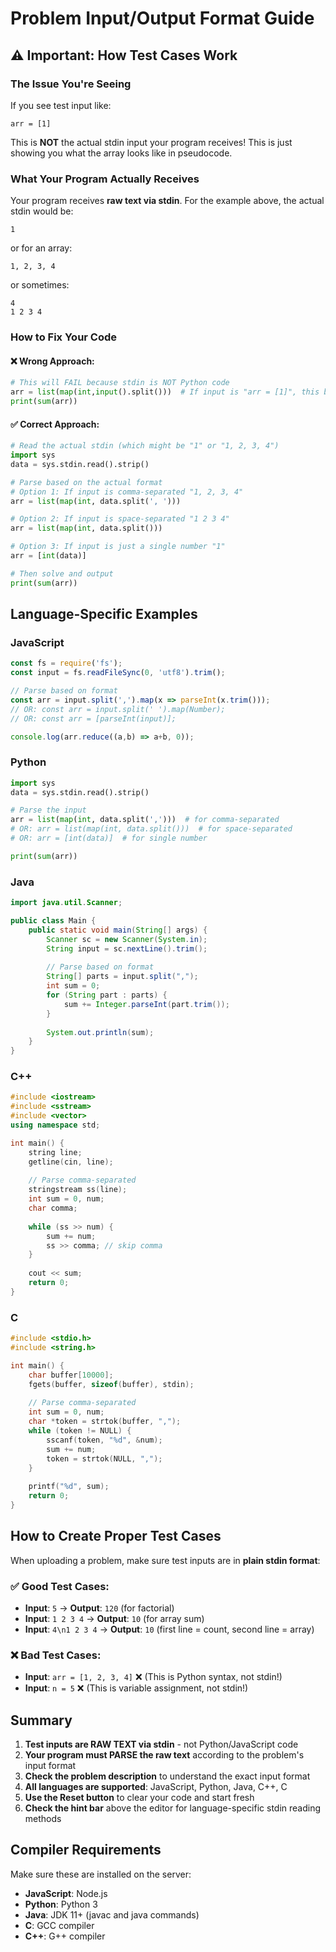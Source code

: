 # Problem Input/Output Format Guide

## ⚠️ Important: How Test Cases Work

### The Issue You're Seeing

If you see test input like:
```
arr = [1]
```

This is **NOT** the actual stdin input your program receives! This is just showing you what the array looks like in pseudocode.

### What Your Program Actually Receives

Your program receives **raw text via stdin**. For the example above, the actual stdin would be:
```
1
```

or for an array:
```
1, 2, 3, 4
```

or sometimes:
```
4
1 2 3 4
```

### How to Fix Your Code

#### ❌ Wrong Approach:
```python
# This will FAIL because stdin is NOT Python code
arr = list(map(int,input().split()))  # If input is "arr = [1]", this breaks!
print(sum(arr))
```

#### ✅ Correct Approach:
```python
# Read the actual stdin (which might be "1" or "1, 2, 3, 4")
import sys
data = sys.stdin.read().strip()

# Parse based on the actual format
# Option 1: If input is comma-separated "1, 2, 3, 4"
arr = list(map(int, data.split(', ')))

# Option 2: If input is space-separated "1 2 3 4"  
arr = list(map(int, data.split()))

# Option 3: If input is just a single number "1"
arr = [int(data)]

# Then solve and output
print(sum(arr))
```

## Language-Specific Examples

### JavaScript
```javascript
const fs = require('fs');
const input = fs.readFileSync(0, 'utf8').trim();

// Parse based on format
const arr = input.split(',').map(x => parseInt(x.trim()));
// OR: const arr = input.split(' ').map(Number);
// OR: const arr = [parseInt(input)];

console.log(arr.reduce((a,b) => a+b, 0));
```

### Python
```python
import sys
data = sys.stdin.read().strip()

# Parse the input
arr = list(map(int, data.split(',')))  # for comma-separated
# OR: arr = list(map(int, data.split()))  # for space-separated
# OR: arr = [int(data)]  # for single number

print(sum(arr))
```

### Java
```java
import java.util.Scanner;

public class Main {
    public static void main(String[] args) {
        Scanner sc = new Scanner(System.in);
        String input = sc.nextLine().trim();
        
        // Parse based on format
        String[] parts = input.split(",");
        int sum = 0;
        for (String part : parts) {
            sum += Integer.parseInt(part.trim());
        }
        
        System.out.println(sum);
    }
}
```

### C++
```cpp
#include <iostream>
#include <sstream>
#include <vector>
using namespace std;

int main() {
    string line;
    getline(cin, line);
    
    // Parse comma-separated
    stringstream ss(line);
    int sum = 0, num;
    char comma;
    
    while (ss >> num) {
        sum += num;
        ss >> comma; // skip comma
    }
    
    cout << sum;
    return 0;
}
```

### C
```c
#include <stdio.h>
#include <string.h>

int main() {
    char buffer[10000];
    fgets(buffer, sizeof(buffer), stdin);
    
    // Parse comma-separated
    int sum = 0, num;
    char *token = strtok(buffer, ",");
    while (token != NULL) {
        sscanf(token, "%d", &num);
        sum += num;
        token = strtok(NULL, ",");
    }
    
    printf("%d", sum);
    return 0;
}
```

## How to Create Proper Test Cases

When uploading a problem, make sure test inputs are in **plain stdin format**:

### ✅ Good Test Cases:
- **Input**: `5` → **Output**: `120` (for factorial)
- **Input**: `1 2 3 4` → **Output**: `10` (for array sum)
- **Input**: `4\n1 2 3 4` → **Output**: `10` (first line = count, second line = array)

### ❌ Bad Test Cases:
- **Input**: `arr = [1, 2, 3, 4]` ❌ (This is Python syntax, not stdin!)
- **Input**: `n = 5` ❌ (This is variable assignment, not stdin!)

## Summary

1. **Test inputs are RAW TEXT via stdin** - not Python/JavaScript code
2. **Your program must PARSE the raw text** according to the problem's input format
3. **Check the problem description** to understand the exact input format
4. **All languages are supported**: JavaScript, Python, Java, C++, C
5. **Use the Reset button** to clear your code and start fresh
6. **Check the hint bar** above the editor for language-specific stdin reading methods

## Compiler Requirements

Make sure these are installed on the server:
- **JavaScript**: Node.js
- **Python**: Python 3
- **Java**: JDK 11+ (javac and java commands)
- **C**: GCC compiler
- **C++**: G++ compiler

